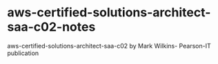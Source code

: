 # aws-certified-solutions-architect-saa-c02-notes
aws-certified-solutions-architect-saa-c02 by Mark Wilkins- Pearson-IT publication
